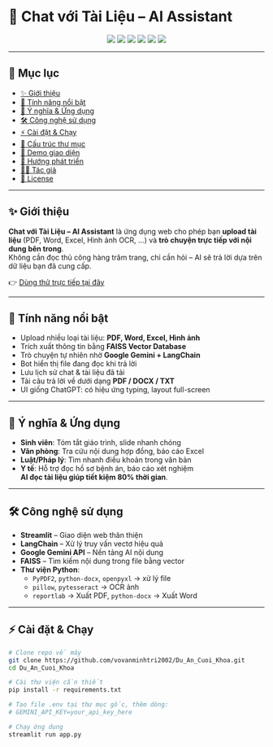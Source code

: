 # 💬 Chat với Tài Liệu – AI Assistant  

<p align="center">
  <img src="https://img.shields.io/badge/Python-3.10+-blue?logo=python">
  <img src="https://img.shields.io/badge/Streamlit-1.38-red?logo=streamlit">
  <img src="https://img.shields.io/badge/Google-Gemini-yellow?logo=google">
  <img src="https://img.shields.io/badge/LangChain-AI-green?logo=chainlink">
  <img src="https://img.shields.io/badge/FAISS-VectorDB-orange">
  <img src="https://img.shields.io/badge/Status-Active-success">
</p>

---

## 📖 Mục lục
- [✨ Giới thiệu](#-giới-thiệu)  
- [🚀 Tính năng nổi bật](#-tính-năng-nổi-bật)  
- [🎯 Ý nghĩa & Ứng dụng](#-ý-nghĩa--ứng-dụng)  
- [🛠️ Công nghệ sử dụng](#️-công-nghệ-sử-dụng)  
- [⚡ Cài đặt & Chạy](#-cài-đặt--chạy)  
- [📂 Cấu trúc thư mục](#-cấu-trúc-thư-mục)  
- [📸 Demo giao diện](#-demo-giao-diện)  
- [🔮 Hướng phát triển](#-hướng-phát-triển)  
- [👨‍💻 Tác giả](#-tác-giả)  
- [📜 License](#-license)  

---

## ✨ Giới thiệu
**Chat với Tài Liệu – AI Assistant** là ứng dụng web cho phép bạn **upload tài liệu** (PDF, Word, Excel, Hình ảnh OCR, …) và **trò chuyện trực tiếp với nội dung bên trong**.  
Không cần đọc thủ công hàng trăm trang, chỉ cần hỏi – AI sẽ trả lời dựa trên dữ liệu bạn đã cung cấp.  

👉 [Dùng thử trực tiếp tại đây](https://duancuoikhoa-2r8svfuhpaegzj7dxlbegd.streamlit.app)

---

## 🚀 Tính năng nổi bật
- Upload nhiều loại tài liệu: **PDF, Word, Excel, Hình ảnh**  
- Trích xuất thông tin bằng **FAISS Vector Database**  
- Trò chuyện tự nhiên nhờ **Google Gemini + LangChain**  
- Bot hiển thị file đang đọc khi trả lời  
- Lưu lịch sử chat & tài liệu đã tải  
- Tải câu trả lời về dưới dạng **PDF / DOCX / TXT**  
- UI giống ChatGPT: có hiệu ứng typing, layout full-screen  

---

## 🎯 Ý nghĩa & Ứng dụng
- **Sinh viên**: Tóm tắt giáo trình, slide nhanh chóng  
- **Văn phòng**: Tra cứu nội dung hợp đồng, báo cáo Excel  
- **Luật/Pháp lý**: Tìm nhanh điều khoản trong văn bản  
- **Y tế**: Hỗ trợ đọc hồ sơ bệnh án, báo cáo xét nghiệm  
**AI đọc tài liệu giúp tiết kiệm 80% thời gian**.  

---

## 🛠️ Công nghệ sử dụng
- **Streamlit** – Giao diện web thân thiện  
- **LangChain** – Xử lý truy vấn vectơ hiệu quả  
- **Google Gemini API** – Nền tảng AI nội dung  
- **FAISS** – Tìm kiếm nội dung trong file bằng vector  
- **Thư viện Python**:
  - `PyPDF2`, `python-docx`, `openpyxl` → xử lý file  
  - `pillow`, `pytesseract` → OCR ảnh  
  - `reportlab` → Xuất PDF, `python-docx` → Xuất Word  

---

## ⚡ Cài đặt & Chạy

```bash
# Clone repo về máy
git clone https://github.com/vovanminhtri2002/Du_An_Cuoi_Khoa.git
cd Du_An_Cuoi_Khoa

# Cài thư viện cần thiết
pip install -r requirements.txt

# Tạo file .env tại thư mục gốc, thêm dòng:
# GEMINI_API_KEY=your_api_key_here

# Chạy ứng dụng
streamlit run app.py
